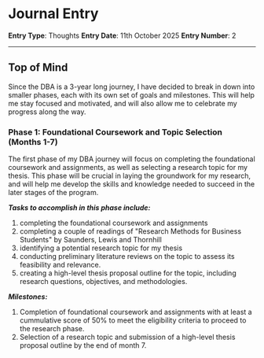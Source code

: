 # Journal Entry

**Entry Type**: Thoughts
**Entry Date**: 11th October 2025
**Entry Number**: 2

---

## Top of Mind

Since the DBA is a 3-year long journey, I have decided to break in down into smaller phases, each with its own set of goals and milestones. This will help me stay focused and motivated, and will also allow me to celebrate my progress along the way.

### Phase 1: Foundational Coursework and Topic Selection (Months 1-7)
The first phase of my DBA journey will focus on completing the foundational coursework and assignments, as well as selecting a research topic for my thesis. This phase will be crucial in laying the groundwork for my research, and will help me develop the skills and knowledge needed to succeed in the later stages of the program.

***Tasks to accomplish in this phase include:***

1. completing the foundational coursework and assignments
2. completing a couple of readings of "Research Methods for Business Students" by Saunders, Lewis and Thornhill
3. identifying a potential research topic for my thesis
4. conducting preliminary literature reviews on the topic to assess its feasibility and relevance.
5. creating a high-level thesis proposal outline for the topic, including research questions, objectives, and methodologies.

***Milestones:***

1. Completion of foundational coursework and assignments with at least a cummulative score of 50% to meet the eligibility criteria to proceed to the research phase.
2. Selection of a research topic and submission of a high-level thesis proposal outline by the end of month 7.